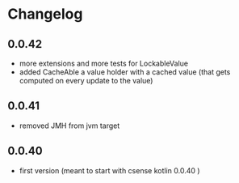 # Changelog

## 0.0.42

- more extensions and more tests for LockableValue
- added CacheAble a value holder with a cached value (that gets computed on every update to the value)

## 0.0.41

- removed JMH from jvm target

## 0.0.40

- first version (meant to start with csense kotlin 0.0.40 )